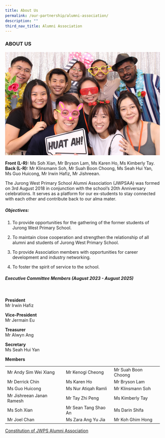 ```yaml
---
title: About Us
permalink: /our-partnership/alumni-association/
description: ""
third_nav_title: Alumni Association
---
```

### ABOUT US

![](/images/JWPS%20Family/2023%20Mar%20Alumi.jpg)

**Front (L-R):** Ms Soh Xian, Mr Bryson Lam, Ms Karen Ho, Ms Kimberly Tay.<br>
**Back (L-R):** Mr Klinsmann Soh, Mr Suah Boon Choong, Ms Seah Hui Yan, Ms Guo Huicong, Mr Irwin Hafiz, Mr Jishreean.

  
The Jurong West Primary School Alumni Association (JWPSAA) was formed on 3rd August 2018 in conjunction with the school’s 20th Anniversary celebrations. It serves as a platform for our ex-students to stay connected with each other and contribute back to our alma mater.

##### Objectives:

1.  To provide opportunities for the gathering of the former students of Jurong West Primary School.
    
2.  To maintain close cooperation and strengthen the relationship of all alumni and students of Jurong West Primary School.
    
3.  To provide Association members with opportunities for career development and industry networking.
    
4.  To foster the spirit of service to the school.
    
##### Executive Committee Members (August 2023 - August 2025)

<br>



**President**
<br>
Mr Irwin Hafiz
<br>

**Vice-President**
<br>
Mr Jermain Eu
<br>

**Treasurer**
<br>
Mr Alwyn Ang
<br>

**Secretary**
<br>
Ms Seah Hui Yan
<br>


**Members**
<br>

|  |  |  |
| -------- | -------- | -------- |
| Mr Andy Sim Wei Xiang     | Mr Kenogi Cheong     | Mr Suah Boon Choong    |
| Mr Derrick Chin | Ms Karen Ho | Mr Bryson Lam |
| Ms Guo Huicong  | Ms Nur Atiqah Ramli | Mr Klinsmann Soh  |
| Mr Jishreean Janan Ramesh  | Mr Tay Zhi Peng  | Ms Kimberly Tay |
| Ms Soh Xian |  Mr Sean Tang Shao An  |  Ms Darin Shifa |
| Mr Joel Chan | Ms Zara Ang Yu Jia |  Mr Koh Ghim Hong |<br>





[Constitution of JWPS Alumni Association](/files/Alumni/Constitution%20of%20JWPS%20Alumni%20Association.pdf)